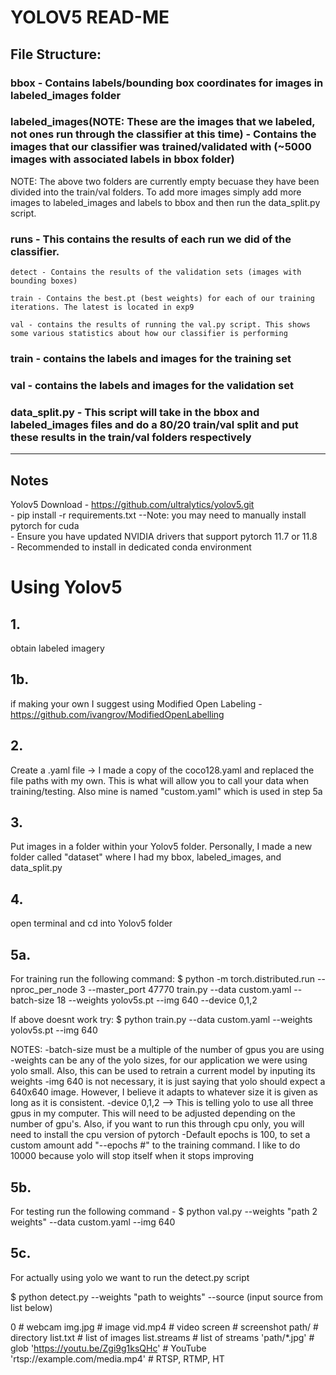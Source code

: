 # YOLOV5 READ-ME

## File Structure:

### bbox - Contains labels/bounding box coordinates for images in labeled_images folder

### labeled_images(NOTE: These are the images that we labeled, not ones run through the classifier at this time) - Contains the images that our classifier was trained/validated with (~5000 images with associated labels in bbox folder)

NOTE: The above two folders are currently empty becuase they have been divided into the train/val folders. To add more images simply add more images to labeled_images and labels to bbox and then run the data_split.py script. 

### runs - This contains the results of each run we did of the classifier. 
	
	detect - Contains the results of the validation sets (images with bounding boxes)
	
	train - Contains the best.pt (best weights) for each of our training iterations. The latest is located in exp9

	val - contains the results of running the val.py script. This shows some various statistics about how our classifier is performing


### train - contains the labels and images for the training set

### val - contains the labels and images for the validation set

### data_split.py - This script will take in the bbox and labeled_images files and do a 80/20 train/val split and put these results in the train/val folders respectively


-------------------------------------------------------------------------------------------------------------------------------------------------------------------------------------------------------------
## Notes 

Yolov5 Download - https://github.com/ultralytics/yolov5.git  
	- pip install -r requirements.txt --Note: you may need to manually install pytorch for cuda  
	- Ensure you have updated NVIDIA drivers that support pytorch 11.7 or 11.8  
	- Recommended to install in dedicated conda environment  

# Using Yolov5

## 1. 
obtain labeled imagery
## 1b. 
if making your own I suggest using Modified Open Labeling -https://github.com/ivangrov/ModifiedOpenLabelling

## 2. 
Create a .yaml file -> I made a copy of the coco128.yaml and replaced the file paths with my own. This is what will allow you to call your data when training/testing. Also mine is named "custom.yaml" which is used in step 5a

## 3. 
Put images in a folder within your Yolov5 folder. Personally, I made a new folder called "dataset" where I had my bbox, labeled_images, and data_split.py 

## 4. 
open terminal and cd into Yolov5 folder

## 5a. 
For training run the following command: $ python -m torch.distributed.run --nproc_per_node 3 --master_port 47770 train.py --data custom.yaml --batch-size 18 --weights yolov5s.pt --img 640 --device 0,1,2

If above doesnt work try: $ python train.py --data custom.yaml --weights yolov5s.pt --img 640

NOTES: 
-batch-size must be a multiple of the number of gpus you are using
-weights can be any of the yolo sizes, for our application we were using yolo small. Also, this can be used to retrain a current model by inputing its weights
-img 640 is not necessary, it is just saying that yolo should expect a 640x640 image. However, I believe it adapts to whatever size it is given as long as it is consistent. 
-device 0,1,2 --> This is telling yolo to use all three gpus in my computer. This will need to be adjusted depending on the number of gpu's. Also, if you want to run this through cpu only, you will need to install the cpu version of pytorch
-Default epochs is 100, to set a custom amount add "--epochs #" to the training command. I like to do 10000 because yolo will stop itself when it stops improving 

## 5b. 
For testing run the following command - $ python val.py --weights "path 2 weights" --data custom.yaml --img 640

## 5c.
For actually using yolo we want to run the detect.py script

$ python detect.py --weights "path to weights" --source (input source from list below)

0                               # webcam
img.jpg                         # image
vid.mp4                         # video
screen                          # screenshot
path/                           # directory
list.txt                        # list of images
list.streams                    # list of streams
'path/*.jpg'                    # glob
'https://youtu.be/Zgi9g1ksQHc'  # YouTube
'rtsp://example.com/media.mp4'  # RTSP, RTMP, HT


